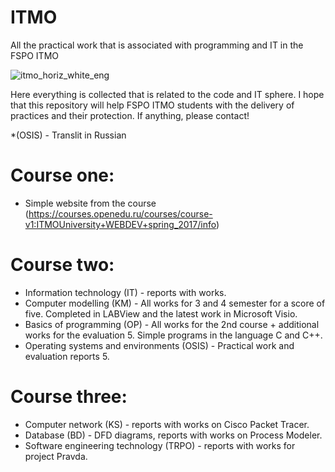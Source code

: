 # ITMO
All the practical work that is associated with programming and IT in the FSPO ITMO

![itmo_horiz_white_eng](https://user-images.githubusercontent.com/26763098/42324898-400c776e-806d-11e8-8d15-793bdcd81251.jpg)

Here everything is collected that is related to the code and IT sphere. 
I hope that this repository will help FSPO ITMO students with the delivery of practices and their protection. 
If anything, please contact!

*(OSIS) - Translit in Russian

# Course one:
* Simple website from the course
(https://courses.openedu.ru/courses/course-v1:ITMOUniversity+WEBDEV+spring_2017/info)

# Course two:
* Information technology (IT) - reports with works.
* Computer modelling (KM) - All works for 3 and 4 semester for a score of five. Completed in LABView and the latest work in Microsoft Visio.
* Basics of programming (OP) - All works for the 2nd course + additional works for the evaluation 5. Simple programs in the language C and C++.
* Operating systems and environments (OSIS) - Practical work and evaluation reports 5.

# Course three:
* Computer network (KS) - reports with works on Cisco Packet Tracer.
* Database (BD) - DFD diagrams, reports with works on Process Modeler.
* Software engineering technology (TRPO) - reports with works for project Pravda.
